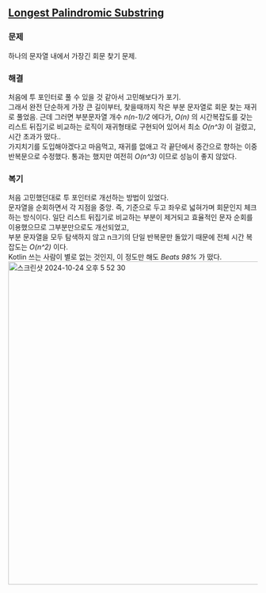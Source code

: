 ## [Longest Palindromic Substring](https://leetcode.com/problems/longest-palindromic-substring/?envType=problem-list-v2&envId=rab78cw1)

### 문제
하나의 문자열 내에서 가장긴 회문 찾기 문제.

### 해결
처음에 투 포인터로 풀 수 있을 것 같아서 고민해보다가 포기.<br/>
그래서 완전 단순하게 가장 큰 길이부터, 찾을때까지 작은 부분 문자열로 회문 찾는 재귀로 풀었음.
근데 그러면 부분문자열 개수 *n(n-1)/2* 에다가, *O(n)* 의 시간복잡도를 갖는 리스트 뒤집기로 비교하는 로직이 재귀형태로 구현되어 있어서 최소 *O(n^3)* 이 걸렸고, 시간 초과가 떴다..<br/>
가지치기를 도입해야겠다고 마음먹고, 재귀를 없애고 각 끝단에서 중간으로 향하는 이중 반복문으로 수정했다. 통과는 했지만 여전히 *O(n^3)* 이므로 성능이 좋지 않았다.

### 복기
처음 고민했던대로 투 포인터로 개선하는 방법이 있었다.<br/>
문자열을 순회하면서 각 지점을 중앙. 즉, 기준으로 두고 좌우로 넓혀가며 회문인지 체크하는 방식이다. 일단 리스트 뒤집기로 비교하는 부분이 제거되고 효율적인 문자 순회를 이용했으므로 그부분만으로도 개선되었고,<br/>
부분 문자열을 모두 탐색하지 않고 n크기의 단일 반복문만 돌았기 때문에 전체 시간 복잡도는 *O(n^2)* 이다.<br/>
Kotlin 쓰는 사람이 별로 없는 것인지, 이 정도만 해도 *Beats 98%* 가 떴다.
<img width="653" alt="스크린샷 2024-10-24 오후 5 52 30" src="https://github.com/user-attachments/assets/620bdfad-13b6-4c9c-948a-750042d9cbb4">
